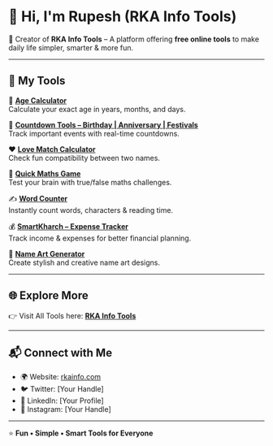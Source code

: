 # 👋 Hi, I'm Rupesh (RKA Info Tools)

🚀 Creator of **RKA Info Tools** – A platform offering **free online tools** to make daily life simpler, smarter & more fun.

---

## 🔧 My Tools
🧮 **[Age Calculator](https://rkainfo.com/age-calculator/)**  
Calculate your exact age in years, months, and days.

🎉 **[Countdown Tools – Birthday | Anniversary | Festivals](https://rkainfo.com/countdown-tools/)**  
Track important events with real-time countdowns.

❤️ **[Love Match Calculator](https://rkainfo.com/love-match-calculator/)**  
Check fun compatibility between two names.

🔢 **[Quick Maths Game](https://rkainfo.com/quick-maths-true-false-game/)**  
Test your brain with true/false maths challenges.

✍️ **[Word Counter](https://rkainfo.com/word-counter/)**  
Instantly count words, characters & reading time.

💰 **[SmartKharch – Expense Tracker](https://rkainfo.com/smartkharch/)**  
Track income & expenses for better financial planning.

🎨 **[Name Art Generator](https://rkainfo.com/name-art-generator/)**  
Create stylish and creative name art designs.

---

## 🌐 Explore More
👉 Visit All Tools here: [**RKA Info Tools**](https://rkainfo.com/)

---

## 📬 Connect with Me
- 🌍 Website: [rkainfo.com](https://rkainfo.com/)  
- 🐦 Twitter: [Your Handle]  
- 💼 LinkedIn: [Your Profile]  
- 📸 Instagram: [Your Handle]  

---

⭐ **Fun • Simple • Smart Tools for Everyone**
